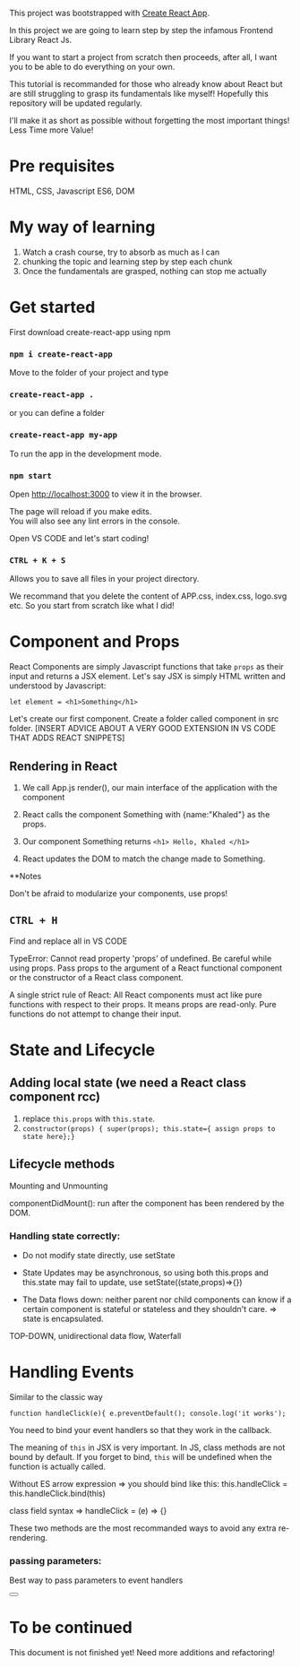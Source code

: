 This project was bootstrapped with [Create React App](https://github.com/facebook/create-react-app).

In this project we are going to learn step by step the infamous Frontend Library React Js.

If you want to start a project from scratch then proceeds, after all, I want you to be able to do everything on your own.

This tutorial is recommanded for those who already know about React but are still struggling to grasp its fundamentals like myself!
Hopefully this repository will be updated regularly.

I'll make it as short as possible without forgetting the most important things! Less Time more Value!
# Pre requisites
HTML, CSS, Javascript ES6, DOM

# My way of learning

1) Watch a crash course, try to absorb as much as I can
2) chunking the topic and learning step by step each chunk
3) Once the fundamentals are grasped, nothing can stop me actually

# Get started
First download create-react-app using npm

### `npm i create-react-app`

Move to the folder of your project and type

### `create-react-app .`

or you can define a folder

### `create-react-app my-app`

To run the app in the development mode.<br />

### `npm start`

Open [http://localhost:3000](http://localhost:3000) to view it in the browser.

The page will reload if you make edits.<br />
You will also see any lint errors in the console.

Open VS CODE and let's start coding!

### `CTRL + K + S`

Allows you to save all files in your project directory.

We recommand that you delete the content of APP.css, index.css, logo.svg etc. 
So you start from scratch like what I did!

# Component and Props

React Components are simply Javascript functions that take `props` as their input and returns a JSX element.
Let's say JSX is simply HTML written and understood by Javascript:

`let element = <h1>Something</h1>`

Let's create our first component. Create a folder called component in src folder. 
[INSERT ADVICE ABOUT A VERY GOOD EXTENSION IN VS CODE THAT ADDS REACT SNIPPETS]

## Rendering in React

1) We call App.js render(), our main interface of the application with the component <Something name="Khaled"/>

2) React calls the component Something with {name:"Khaled"} as the props.

3) Our component Something returns `<h1> Hello, Khaled </h1>`

4) React updates the DOM to match the change made to Something.

**Notes

Don't be afraid to modularize your components, use props!

## `CTRL + H` 

Find and replace all in VS CODE

TypeError: Cannot read property 'props' of undefined. 
Be careful while using props. Pass props to the argument of a React functional component or the constructor of a React class component.

A single strict rule of React:
All React components must act like pure functions with respect to their props. 
It means props are read-only. Pure functions do not attempt to change their input.

# State and Lifecycle

## Adding local state (we need a React class component rcc)

1) replace `this.props` with `this.state`.
2) `constructor(props) { super(props); this.state={ assign props to state here};}`

## Lifecycle methods
Mounting and Unmounting

componentDidMount(): run after the component has been rendered by the DOM.

### Handling state correctly:
- Do not modify state directly, use setState

- State Updates may be asynchronous, so using both this.props and this.state may fail to update,
use setState((state,props)=>{})

- The Data flows down: neither parent nor child components can know if a certain component is stateful or stateless and they shouldn't care. 
=> state is encapsulated.

TOP-DOWN, unidirectional data flow, Waterfall

# Handling Events

Similar to the classic way

`function handleClick(e){
  e.preventDefault();
  console.log('it works');
`

You need to bind your event handlers so that they work in the callback.

The meaning of `this` in JSX is very important. In JS, class methods are not bound by default. 
If you forget to bind, `this` will be undefined when the function is actually called.

Without ES arrow expression => you should bind like this: this.handleClick = this.handleClick.bind(this)

class field syntax => handleClick = (e) => {}

These two methods are the most recommanded ways to avoid any extra re-rendering.

### passing parameters:
 Best way to pass parameters to event handlers
 
 <Button onClick = {this.onClick.bind(this,arg)}> </Button>


# To be continued
This document is not finished yet! Need more additions and refactoring!
